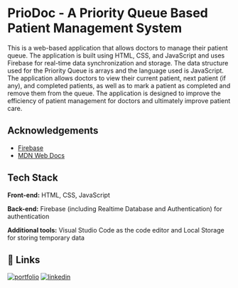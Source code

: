 
# PrioDoc - A Priority Queue Based Patient Management System

This is a web-based application that allows doctors to manage their patient queue. The application is built using HTML, CSS, and JavaScript and uses Firebase for real-time data synchronization and storage. The data structure used for the Priority Queue is arrays and the language used is JavaScript. The application allows doctors to view their current patient, next patient (if any), and completed patients, as well as to mark a patient as completed and remove them from the queue. The application is designed to improve the efficiency of patient management for doctors and ultimately improve patient care.



## Acknowledgements

 - [Firebase](https://firebase.google.com/docs/auth)
- [MDN Web Docs](https://developer.mozilla.org/en-US/docs/Web/JavaScript)


## Tech Stack

**Front-end:** HTML, CSS, JavaScript 

**Back-end:** Firebase (including Realtime Database and Authentication) for authentication

**Additional tools:** Visual Studio Code as the code editor and Local Storage for storing temporary data
## 🔗 Links
[![portfolio](https://img.shields.io/badge/my_portfolio-000?style=for-the-badge&logo=ko-fi&logoColor=white)](https://github.com/me-no-like-codin)
[![linkedin](https://img.shields.io/badge/linkedin-0A66C2?style=for-the-badge&logo=linkedin&logoColor=white)](https://www.linkedin.com/in/mrunal-shinde-/)

